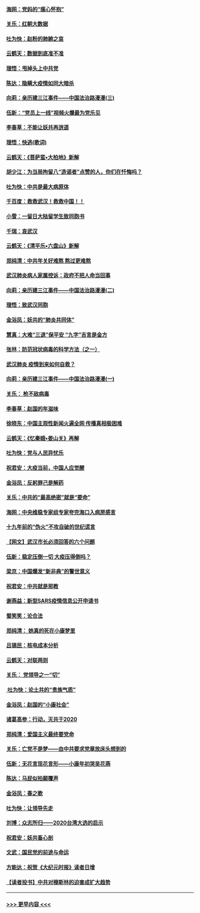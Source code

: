#### [海网：党妈的“瘟心怀抱”](../pages/nsc993/n11840740.md?t=02042144) 
#### [关乐：红朝大数据](../pages/nsc993/n11840675.md?t=02042144) 
#### [吐为快：赵粉的肺腑之哀](../pages/nsc993/n11840618.md?t=02042144) 
#### [云鹤天：数据到底准不准](../pages/nsc993/n11840325.md?t=02042144) 
#### [理悟：甩掉头上中共党](../pages/nsc993/n11838826.md?t=02042144) 
#### [陈达：隐瞒大疫情如同大暗杀](../pages/nsc993/n11838771.md?t=02042144) 
#### [向莉：亲历建三江事件——中国法治路漫漫(三)](../pages/nsc993/n11831825.md?t=02042144) 
#### [伍新：“党员上一线”视频火爆最为党乐见](../pages/nsc993/n11838200.md?t=02042144) 
#### [李春草：不能让妖共再逍遥](../pages/nsc993/n11838102.md?t=02042144) 
#### [理悟：快逃(歌词)](../pages/nsc993/n11838083.md?t=02042144) 
#### [云鹤天：《菩萨蛮▪大柏地》新解](../pages/nsc993/n11838059.md?t=02042144) 
#### [胡少江：为当局拘留八“造谣者”点赞的人，你们在忏悔吗？](../pages/nsc993/n11836801.md?t=02042144) 
#### [吐为快：中共是最大病原体](../pages/nsc993/n11836748.md?t=02042144) 
#### [千百度：救救武汉！救救中国！！](../pages/nsc993/n11836145.md?t=02042144) 
#### [小雪：一留日大陆留学生致同胞书](../pages/nsc993/n11834624.md?t=02042144) 
#### [千瑞：哀武汉](../pages/nsc993/n11833647.md?t=02042144) 
#### [云鹤天：《清平乐▪六盘山》新解](../pages/nsc993/n11833611.md?t=02042144) 
#### [郑纯清：中共年关好难熬 熬过更难熬](../pages/nsc993/n11833489.md?t=02042144) 
#### [武汉肺炎病人家属控诉：政府不把人命当回事](../pages/nsc993/n11833205.md?t=02042144) 
#### [向莉：亲历建三江事件——中国法治路漫漫(二)](../pages/nsc993/n11829102.md?t=02042144) 
#### [理悟：致武汉同胞](../pages/nsc993/n11831522.md?t=02042144) 
#### [金浴凤：妖共的“肺炎共同体”](../pages/nsc993/n11829448.md?t=02042144) 
#### [慧真：大难“三退”保平安 “九字”吉言是金方](../pages/nsc993/n11829501.md?t=02042144) 
#### [张林：防范冠状病毒的科学方法（之一）](../pages/nsc993/n11828618.md?t=02042144) 
#### [武汉肺炎 疫情到来如何自救？](../pages/nsc993/n11827632.md?t=02042144) 
#### [向莉：亲历建三江事件——中国法治路漫漫(一)](../pages/nsc993/n11827190.md?t=02042144) 
#### [关乐： 枪不敌病毒](../pages/nsc993/n11826746.md?t=02042144) 
#### [李春草：赵国的年滋味](../pages/nsc993/n11826321.md?t=02042144) 
#### [徐晓东：中国主观性新闻火遍全网 传播真相极困难](../pages/nsc993/n11826508.md?t=02042144) 
#### [云鹤天：《忆秦娥▪娄山关》再解](../pages/nsc993/n11824682.md?t=02042144) 
#### [吐为快：党与人民异忧乐](../pages/nsc993/n11824660.md?t=02042144) 
#### [祝君安：大疫当前，中国人应觉醒](../pages/nsc993/n11821946.md?t=02042144) 
#### [金浴凤：反躬罪己是解药](../pages/nsc993/n11820280.md?t=02042144) 
#### [关乐：中共的“最高绝密”就是“要命”](../pages/nsc993/n11816946.md?t=02042144) 
#### [海网：中央维稳专家组专家夸完海口入病房感言](../pages/nsc993/n11815138.md?t=02042144) 
#### [十九年前的“伪火”不攻自破的世纪谎言](../pages/nsc993/n11813238.md?t=02042144) 
#### [【网文】武汉市长必须回答的六个问题](../pages/nsc993/n11813848.md?t=02042144) 
#### [伍新：稳定压倒一切 大疫压得倒吗？](../pages/nsc993/n11812634.md?t=02042144) 
#### [梁京：中国爆发“新非典”的警世意义](../pages/nsc993/n11812554.md?t=02042144) 
#### [祝君安：中共就是邪教](../pages/nsc993/n11812431.md?t=02042144) 
#### [谢燕益：新型SARS疫情信息公开申请书](../pages/nsc993/n11808840.md?t=02042144) 
#### [蜀笑笑：论合法](../pages/nsc993/n11808064.md?t=02042144) 
#### [郑纯清： 她真的死在小康梦里](../pages/nsc993/n11806623.md?t=02042144) 
#### [吕锡民：核电成本分析](../pages/nsc993/n11806284.md?t=02042144) 
#### [云鹤天：对联两则](../pages/nsc993/n11805957.md?t=02042144) 
#### [关乐： 党领导之一“切”](../pages/nsc993/n11804505.md?t=02042144) 
#### [ 吐为快：论土共的“贵族气质”](../pages/nsc993/n11804490.md?t=02042144) 
#### [金浴凤：赵国的“小康社会”](../pages/nsc993/n11804452.md?t=02042144) 
#### [诸葛高参：行动，灭共于2020](../pages/nsc993/n11804120.md?t=02042144) 
#### [郑纯清：爱国主义最终要党命](../pages/nsc993/n11802197.md?t=02042144) 
#### [关乐：亡党不是梦——由中共要求党章放床头想到的](../pages/nsc993/n11802156.md?t=02042144) 
#### [伍新：无花言现花言形——小康年初哭吴花燕](../pages/nsc993/n11800044.md?t=02042144) 
#### [陈达：马屁似拍颠覆声](../pages/nsc993/n11800010.md?t=02042144) 
#### [金浴凤：春之歌](../pages/nsc993/n11797687.md?t=02042144) 
#### [吐为快：让领导先走](../pages/nsc993/n11797512.md?t=02042144) 
#### [刘博：众志所归——2020台湾大选的启示](../pages/nsc993/n11796878.md?t=02042144) 
#### [祝君安：妖共畜心剖](../pages/nsc993/n11794273.md?t=02042144) 
#### [文武：国民党的前途与命运](../pages/nsc993/n11794198.md?t=02042144) 
#### [方能达：祝贺《大纪元时报》读者日增](../pages/nsc993/n11793807.md?t=02042144) 
#### [【读者投书】中共对穆斯林的迫害成扩大趋势](../pages/nsc993/n11791371.md?t=02042144) 

----
#### [ >>> 更早内容 <<< ](../indexes/nsc993-earlier.md)
